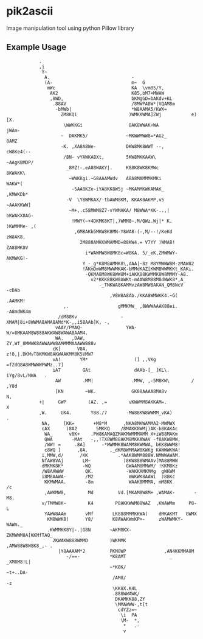 # pik2ascii
Image manipulation tool using python Pillow library

Example Usage
---


                                                                                                    
                                                                                                    
                                                                                                    
                .                                                                                   
                ,j                                                                                  
                 Y~                                                                                 
                  A.                              -                                                 
                  (A-                             m~  G                                             
                   mWc                            KA  \vm85/Y,                                      
                    AK2                           K85,bM7+MWAW                                      
                    ,8WD,                         bKMgGD=bAKdv+KL                                   
                     .88AV                        /8MWPA8W*|VQAM8m                                  
                      -bMWb|                      *W8AAMA5/KWX=                                     
                        ZM8KQi                   )WMKKWMA]ZWj           e)[X.                       
                         \WWKKGi                 8AK8WWAK+WA           jWAm-                        
                        ~  DAKMK5/              ~MKWWMWW8=*AGz_        8AMZ                         
                        -K. ,XA8A8We-           DKW8MK8WWT --,        cW8Ke4(--                     
                         /8N- vYAWKA8Xt,        5KW8MKKAAW\           ~AAgK8MDP/                    
                          _8MZ!-.eA88WAKY|.     K88K8WK8KMWc           8KWAKK\                      
                           ~WWKKgi.~G8AAAMWdv   A8A8MAMMMKMKi          WAKW*(                       
                            -5AA8KZe-iYA8KK8W5j ~MKAMMKWKAMAK_        ,KMWKDb*                      
                          -V  \Y8WMKAX/-tbAWM8KM, KKAK8AKMP,v5        ~AAAKKWW]                     
                           ~M+,.c58MWM8Z7-vYWMAKA/ M8WWA*KK-..,|      bKWAKX8AG-                    
                            !MWY(~+4DKMK8KT|,)WMM8~.M/QWz.Wj|* K.    )KWMMMe- ,(                    
                             ,GM8AKb5MKW8K8MN-Y8WA8-(-,M/--!/KeKd   zW8AK8,                         
                               2M888AMKKWMAMMD=88KW4.= V7YY )WMA8! ZA88MK8V                         
                                 i*WAWMW8W8MK8c=W8KA. 5/_eK,ZMWMWY-AKMWKG!-                         
                                Y_-_g*K8M8AMMK8\,dAA|~8z M8YMWWW8M-zMAW82                           
                                !AKmDmWM8MWWMKAK-bMMdKAZ[KWM8WWMKKt_KAKi.                           
                                 -QKMA8M8WK8WW8M+iAKK88KWMMK8W8MMMY-A8.                             
                                   v2*KKK88KW8AWKt-mAAW8M88M8dWWK8*,A_                              
                                      -_TNKWA8KAMMvzAW8MW8AKAN_QM8NcV        -cDAb                  
                                          ,V8W8A8Ab./KKA8WMWKK4.~G(         .AAMKM!                 
                         ,.                  gMMKMW_ ,8WWWAAAK88ei.        -A8mdWK4m                
                       /dM88Kv                -XMAM|8i+8WWMA8AMA8AMd*K-,,i58AAb]K, -,               
                      vAAY/PMAQ-                YWA-W/=8MKAAM8W888AKWAW8WAWA8AAM4.                  
                      WA.   ,DAW,                ZY,Wf_8MWWK8AWWAWW8AMMMMAAAWW888v                  
                     cK[      V8A.                z!8,|.DKMvT8KMKW8AKWAAKMM8K5VMW7                  
                     vA!       YM*                 (] ,,VKg   =fZdQ8A8WMWWWPWMz..7]                 
                     iA7        GAt                dAAb-[_ ]KL\.    iYg/8vL/NWA   .                 
                      AW        .MM|              .MMW, ,-5M8KW\        /  ,Y8d                     
                      [KN        ~WK.             GK88AAAA8MA8v              N,                     
                +|     GWP        (AZ. ,=        vKWWMM8AKKAM=.              X                      
                ,W.     GK4.       Y88./7       -MW88KW8WWMM_vKA)            .                      
                 NA,     [KK=       +M8*M      ,NKA8MKWAMMA2-MWMWX                                  
                 cAX      )8A2       5MKKQ    /8MAKK8WMj)AK-b8KAKAc                                 
                  WA_      v8K+    .PW8KAMAQZMAKMWMMMAMM X+iW88MAKm                                 
                  QWA       -MAt   -,,!TX8WM88AKM8MKKAWAV -f8AKW8MW,                                
                  /WW! =     .8A]      -*WWMMK8WAMM8KWMWA, bKK8WWM8!                                
                  c8WQ ]      ,8A.        ,_dKM8WMMAW8KWKg KAWWWKWA!                                
                 i,MMW,d/      /KK           .*AAK8WMM888W.NMWWAWAM.                                
                 NfAW8VAj       LM~            )8KW888WMAAv[MA88MWW                                 
                 dMKMK8K*       -WQ             GWAAM8MMWM/ !KKM8Kz                                 
                 /W8AAWWW        QK.            -WAKKAMKMMg  gWKWM                                  
                 i8M8AAWA-       /M2             mWKWK8AAWi  )88Kc                                  
                  KKMWMAA.       -8m             WAAK8MMMA, mM8KK          /c                       
                  ,AWKMW8,        Md         Vd.[MKAM8W8M+ ,WAMAK-       -M8.                       
                 v/TMMW8K~        K4        P8AKKWWM88WAZ  ,KWAWMm     P8-L                         
                  YAWW8AAm       vMf       LK888MMMKKWA(    dMKAKMT   GWMX                          
                   KM8WWK8)      Y8/       K8AWAKWmKP+-     zWAMWMKY- WAWm._                        
                   .KWMMKK8Y|-.|G8N       ~AKM8KX-           ZKMWWM8A[KKMfTAQ_                      
                     2KWAKW888WMMD        )WKMMK             ,AMW88W8W8K8_,- .                      
                       |Y8AAAAM*2         PKM8WP              ,AN4KKMMA8M                           
                          -/==-           *K8AMT                _ _XM8M8!L|                         
                                          ~*K8K/                    ~t+..DA-                        
                                           /AM8/                          -z                        
                                           \KK8X.K4L                                                
                                           .888WWAWK/                                               
                                            DKAMKK88,ZY                                             
                                            \MMAWWW-,t[t                                            
                                             cdYZz=~                                                
                                              \i  PA                                                
                                              \M-  *,                                               
                                               *   .-                                               
                                               v                                                    
                                                                                                    
                                                                                                    
